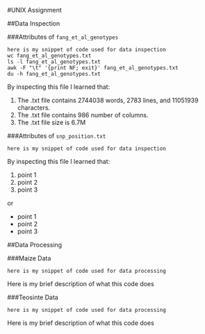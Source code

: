 #UNIX Assignment

##Data Inspection

###Attributes of `fang_et_al_genotypes`

```
here is my snippet of code used for data inspection
wc fang_et_al_genotypes.txt
ls -l fang_et_al_genotypes.txt
awk -F "\t" '{print NF; exit}' fang_et_al_genotypes.txt
du -h fang_et_al_genotypes.txt
```

By inspecting this file I learned that:

1. The .txt file contains 2744038 words, 2783 lines, and 11051939 characters.
2. The .txt file contains 986 number of columns.
3. The .txt file size is 6.7M


###Attributes of `snp_position.txt`

```
here is my snippet of code used for data inspection
```

By inspecting this file I learned that:

1. point 1
2. point 2
3. point 3

or

* point 1
* point 2
* point 3

##Data Processing

###Maize Data

```
here is my snippet of code used for data processing
```

Here is my brief description of what this code does


###Teosinte Data

```
here is my snippet of code used for data processing
```

Here is my brief description of what this code does
